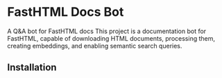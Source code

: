 # FastHTML Docs Bot

A Q&A bot for FastHTML docs
This project is a documentation bot for FastHTML, capable of downloading HTML documents, processing them, creating embeddings, and enabling semantic search queries.

## Installation
